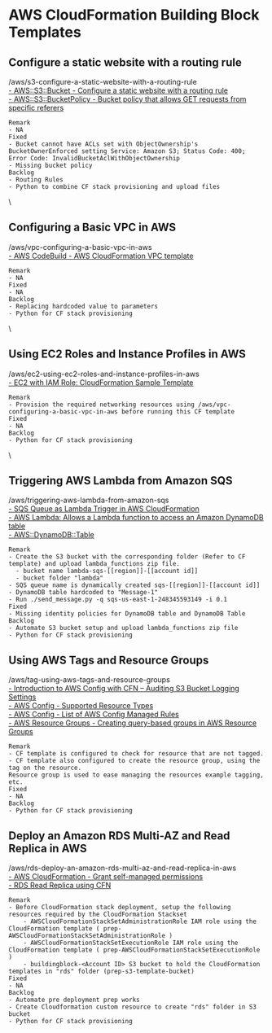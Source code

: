 # AWS CloudFormation Building Block Templates

## Configure a static website with a routing rule
/aws/s3-configure-a-static-website-with-a-routing-rule\
[- AWS::S3::Bucket - Configure a static website with a routing rule](https://docs.aws.amazon.com/AWSCloudFormation/latest/UserGuide/aws-properties-s3-bucket.html)\
[- AWS::S3::BucketPolicy - Bucket policy that allows GET requests from specific referers ](https://docs.aws.amazon.com/AWSCloudFormation/latest/UserGuide/aws-properties-s3-policy.html)
```
Remark
- NA
Fixed
- Bucket cannot have ACLs set with ObjectOwnership's BucketOwnerEnforced setting Service: Amazon S3; Status Code: 400; Error Code: InvalidBucketAclWithObjectOwnership
- Missing bucket policy
Backlog
- Routing Rules
- Python to combine CF stack provisioning and upload files
```
\
## Configuring a Basic VPC in AWS
/aws/vpc-configuring-a-basic-vpc-in-aws\
[- AWS CodeBuild - AWS CloudFormation VPC template](https://docs.aws.amazon.com/codebuild/latest/userguide/cloudformation-vpc-template.html)
```
Remark 
- NA
Fixed
- NA
Backlog
- Replacing hardcoded value to parameters
- Python for CF stack provisioning
```
\
## Using EC2 Roles and Instance Profiles in AWS
/aws/ec2-using-ec2-roles-and-instance-profiles-in-aws\
[- EC2 with IAM Role: CloudFormation Sample Template](https://www.radishlogic.com/aws/cloudformation/cloudformation-ec2-with-iam-role-template/)
```
Remark
- Provision the required networking resources using /aws/vpc-configuring-a-basic-vpc-in-aws before running this CF template
Fixed
- NA
Backlog
- Python for CF stack provisioning
```
\
## Triggering AWS Lambda from Amazon SQS
/aws/triggering-aws-lambda-from-amazon-sqs\
[- SQS Queue as Lambda Trigger in AWS CloudFormation](https://www.itonaut.com/2018/07/11/sqs-queue-as-lambda-trigger-in-aws-cloudformation/)\
[- AWS Lambda: Allows a Lambda function to access an Amazon DynamoDB table](https://docs.aws.amazon.com/IAM/latest/UserGuide/reference_policies_examples_lambda-access-dynamodb.html)\
[- AWS::DynamoDB::Table](https://docs.aws.amazon.com/AWSCloudFormation/latest/UserGuide/aws-resource-dynamodb-table.html)
```
Remark
- Create the S3 bucket with the corresponding folder (Refer to CF template) and upload lambda_functions zip file.
  - bucket name lambda-sqs-[[region]]-[[account id]]
  - bucket folder "lambda" 
- SQS queue name is dynamically created sqs-[[region]]-[[account id]]
- DynamoDB table hardcoded to "Message-1"
- Run ./send_message.py -q sqs-us-east-1-248345593149 -i 0.1
Fixed
- Missing identity policies for DynamoDB table and DynamoDB Table
Backlog
- Automate S3 bucket setup and upload lambda_functions zip file
- Python for CF stack provisioning
```
## Using AWS Tags and Resource Groups
/aws/tag-using-aws-tags-and-resource-groups\
[- Introduction to AWS Config with CFN – Auditing S3 Bucket Logging Settings](https://awstut.com/en/2022/12/03/introduction-to-aws-config-with-cfn-auditing-s3-bucket-logging-settings-en/)\
[- AWS Config - Supported Resource Types](https://docs.aws.amazon.com/config/latest/developerguide/resource-config-reference.html#supported-resources)\
[- AWS Config - List of AWS Config Managed Rules](https://docs.aws.amazon.com/config/latest/developerguide/managed-rules-by-aws-config.html)\
[- AWS Resource Groups - Creating query-based groups in AWS Resource Groups](https://docs.aws.amazon.com/ARG/latest/userguide/gettingstarted-query.html)
```
Remark
- CF template is configured to check for resource that are not tagged.
- CF template also configured to create the resource group, using the tag on the resource. 
Resource group is used to ease managing the resources example tagging, etc.
Fixed
- NA
Backlog
- Python for CF stack provisioning
```
## Deploy an Amazon RDS Multi-AZ and Read Replica in AWS
/aws/rds-deploy-an-amazon-rds-multi-az-and-read-replica-in-aws\
[- AWS CloudFormation - Grant self-managed permissions](https://docs.aws.amazon.com/AWSCloudFormation/latest/UserGuide/stacksets-prereqs-self-managed.html)\
[- RDS Read Replica using CFN](https://awstut.com/en/2023/01/09/rds-read-replica-using-cfn-en/)
```
Remark
- Before CloudFormation stack deployment, setup the following resources required by the CloudFormation Stackset
    - AWSCloudFormationStackSetAdministrationRole IAM role using the CloudFormation template ( prep-AWSCloudFormationStackSetAdministrationRole )
    - AWSCloudFormationStackSetExecutionRole IAM role using the CloudFormation template ( prep-AWSCloudFormationStackSetExecutionRole )
    - buildingblock-<Account ID> S3 bucket to hold the CloudFormation templates in "rds" folder (prep-s3-template-bucket)
Fixed
- NA
Backlog
- Automate pre deployment prep works
- Create Cloudformation custom resource to create "rds" folder in S3 bucket
- Python for CF stack provisioning
```
